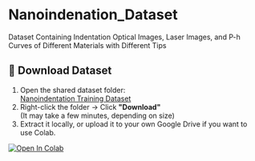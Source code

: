 # Nanoindenation_Dataset
Dataset Containing Indentation Optical Images, Laser Images, and P-h Curves of Different Materials with Different Tips


## 📁 Download Dataset

1. Open the shared dataset folder:  
   [Nanoindentation Training Dataset](https://drive.google.com/drive/folders/1aUIyQW3Sgy_MpUXGKcsaiv88jub9m56G?usp=drive_link)  
2. Right-click the folder → Click **"Download"**  
   (It may take a few minutes, depending on size)
3. Extract it locally, or upload it to your own Google Drive if you want to use Colab.


[![Open In Colab](https://colab.research.google.com/assets/colab-badge.svg)](
https://colab.research.google.com/github/VivekAChawla/Nanoindenation_Dataset/blob/main/Colab_demo.ipynb)


